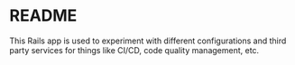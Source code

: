 # README

This Rails app is used to experiment with different configurations and third party services for things like CI/CD, code quality management, etc.
